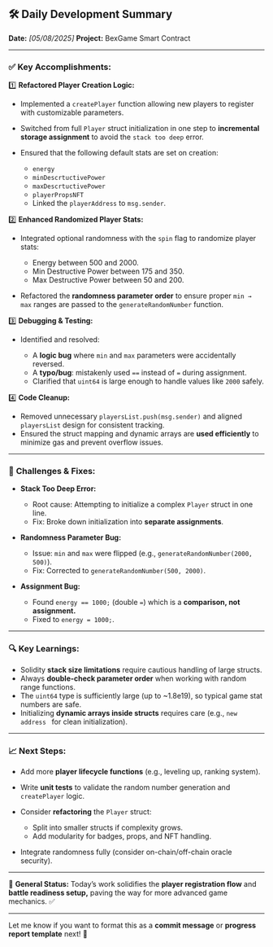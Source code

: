 
## 🛠 **Daily Development Summary**

**Date:** *\[05/08/2025]*
**Project:** BexGame Smart Contract

---

### ✅ **Key Accomplishments:**

1️⃣ **Refactored Player Creation Logic:**

* Implemented a `createPlayer` function allowing new players to register with customizable parameters.
* Switched from full `Player` struct initialization in one step to **incremental storage assignment** to avoid the `stack too deep` error.
* Ensured that the following default stats are set on creation:

  * `energy`
  * `minDescrtuctivePower`
  * `maxDescrtuctivePower`
  * `playerPropsNFT`
  * Linked the `playerAddress` to `msg.sender`.

2️⃣ **Enhanced Randomized Player Stats:**

* Integrated optional randomness with the `spin` flag to randomize player stats:

  * Energy between 500 and 2000.
  * Min Destructive Power between 175 and 350.
  * Max Destructive Power between 50 and 200.
* Refactored the **randomness parameter order** to ensure proper `min → max` ranges are passed to the `generateRandomNumber` function.

3️⃣ **Debugging & Testing:**

* Identified and resolved:

  * A **logic bug** where `min` and `max` parameters were accidentally reversed.
  * A **typo/bug**: mistakenly used `==` instead of `=` during assignment.
  * Clarified that `uint64` is large enough to handle values like `2000` safely.

4️⃣ **Code Cleanup:**

* Removed unnecessary `playersList.push(msg.sender)` and aligned `playersList` design for consistent tracking.
* Ensured the struct mapping and dynamic arrays are **used efficiently** to minimize gas and prevent overflow issues.

---

### 🐛 **Challenges & Fixes:**

* **Stack Too Deep Error:**

  * Root cause: Attempting to initialize a complex `Player` struct in one line.
  * Fix: Broke down initialization into **separate assignments**.

* **Randomness Parameter Bug:**

  * Issue: `min` and `max` were flipped (e.g., `generateRandomNumber(2000, 500)`).
  * Fix: Corrected to `generateRandomNumber(500, 2000)`.

* **Assignment Bug:**

  * Found `energy == 1000;` (double `=`) which is a **comparison, not assignment.**
  * Fixed to `energy = 1000;`.

---

### 🔍 **Key Learnings:**

* Solidity **stack size limitations** require cautious handling of large structs.
* Always **double-check parameter order** when working with random range functions.
* The `uint64` type is sufficiently large (up to \~1.8e19), so typical game stat numbers are safe.
* Initializing **dynamic arrays inside structs** requires care (e.g., `new address ` for clean initialization).

---

### 📈 **Next Steps:**

* Add more **player lifecycle functions** (e.g., leveling up, ranking system).

* Write **unit tests** to validate the random number generation and `createPlayer` logic.

* Consider **refactoring** the `Player` struct:

  * Split into smaller structs if complexity grows.
  * Add modularity for badges, props, and NFT handling.

* Integrate randomness fully (consider on-chain/off-chain oracle security).

---

💬 **General Status:**
Today’s work solidifies the **player registration flow** and **battle readiness setup,** paving the way for more advanced game mechanics. ✅

---

Let me know if you want to format this as a **commit message** or **progress report template** next! 🚀
